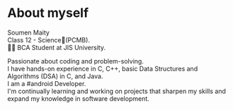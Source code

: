 # About myself
Soumen Maity
<br>
Class 12 - Science🔬(PCMB).
<br>
👨‍💻 BCA Student at JIS University.

Passionate about coding and problem-solving. <br>I have hands-on experience in C, C++, basic Data Structures and Algorithms (DSA) in C, and Java.<br>I am a #android Developer.<br> I'm continually learning and working on projects that sharpen my skills and expand my knowledge in software development.

